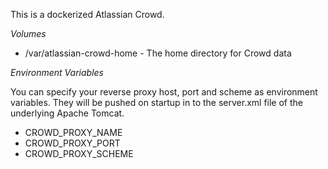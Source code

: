 This is a dockerized Atlassian Crowd.

*Volumes*

- /var/atlassian-crowd-home - The home directory for Crowd data

*Environment Variables*

You can specify your reverse proxy host, port and scheme as environment variables. 
They will be pushed on startup in to the server.xml file of the underlying Apache Tomcat. 

- CROWD_PROXY_NAME
- CROWD_PROXY_PORT
- CROWD_PROXY_SCHEME

